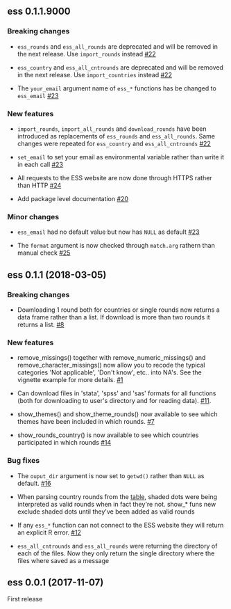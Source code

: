 ## ess 0.1.1.9000

### Breaking changes

* `ess_rounds` and `ess_all_rounds` are deprecated and will be removed in the next release. Use `import_rounds` instead [#22](https://github.com/cimentadaj/ess/issues/22)

* `ess_country` and `ess_all_cntrounds` are deprecated and will be removed in the next release. Use `import_countries` instead [#22](https://github.com/cimentadaj/ess/issues/22)

* The `your_email` argument name of `ess_*` functions has be changed to `ess_email` [#23](https://github.com/cimentadaj/ess/issues/23)

### New features

* `import_rounds`, `import_all_rounds` and `download_rounds` have been introduced as
replacements of `ess_rounds` and `ess_all_rounds`. Same changes were repeated for
`ess_country` and `ess_all_cntrounds` [#22](https://github.com/cimentadaj/ess/issues/22)

* `set_email` to set your email as environmental variable rather than write it in each call [#23](https://github.com/cimentadaj/ess/issues/23)

* All requests to the ESS website are now done through HTTPS rather than HTTP [#24](https://github.com/cimentadaj/ess/issues/24)

* Add package level documentation [#20](https://github.com/cimentadaj/ess/issues/20)

### Minor changes

* `ess_email` had no default value but now has `NULL` as default [#23](https://github.com/cimentadaj/ess/issues/23)

* The `format` argument is now checked through `match.arg` rathern than manual check [#25](https://github.com/cimentadaj/ess/issues/25)

## ess 0.1.1 (2018-03-05)

### Breaking changes

* Downloading 1 round both for countries or single rounds now returns a data frame rather than a list. If download is more than two rounds it returns a list. [#8](https://github.com/cimentadaj/ess/issues/8)

### New features

* remove_missings() together with remove_numeric_missings() and remove_character_missings() now allow you to recode the typical categories 'Not applicable', 'Don't know', etc.. into NA's. See the vignette example for more details. [#1](https://github.com/cimentadaj/ess/issues/1)

* Can download files in 'stata', 'spss' and 'sas' formats for all functions (both for downloading to user's directory and for reading data). [#11](https://github.com/cimentadaj/ess/issues/11).

* show_themes() and show_theme_rounds() now available to see which themes have been included in which rounds. [#7](https://github.com/cimentadaj/ess/issues/7)

* show_rounds_country() is now available to see which countries participated in which rounds [#14](https://github.com/cimentadaj/ess/issues/14)

### Bug fixes

* The `ouput_dir` argument is now set to `getwd()` rather than `NULL` as default. [#16](https://github.com/cimentadaj/ess/issues/16)

* When parsing country rounds from the [table](http://www.europeansocialsurvey.org/data/country_index.html), shaded dots were being interpreted as valid rounds when in fact they're not. show_* funs new exclude shaded dots until they've been added as valid rounds

* If any `ess_*` function can not connect to the ESS website they will return an explicit R error. [#12](https://github.com/cimentadaj/ess/issues/12)

* `ess_all_cntrounds` and `ess_all_rounds` were returning the directory of each of the files. Now they only return the single directory where the files where saved as a message

## ess 0.0.1 (2017-11-07)

First release
